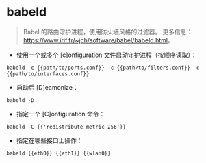 # babeld

> Babel 的路由守护进程，使用防火墙风格的过滤器。
> 更多信息：<https://www.irif.fr/~jch/software/babel/babeld.html>。

- 使用一个或多个 [c]onfiguration 文件启动守护进程（按顺序读取）：

`babeld -c {{path/to/ports.conf}} -c {{path/to/filters.conf}} -c {{path/to/interfaces.conf}}`

- 启动后 [D]eamonize：

`babeld -D`

- 指定一个 [C]onfiguration 命令：

`babeld -C {{'redistribute metric 256'}}`

- 指定在哪些接口上操作：

`babeld {{eth0}} {{eth1}} {{wlan0}}`